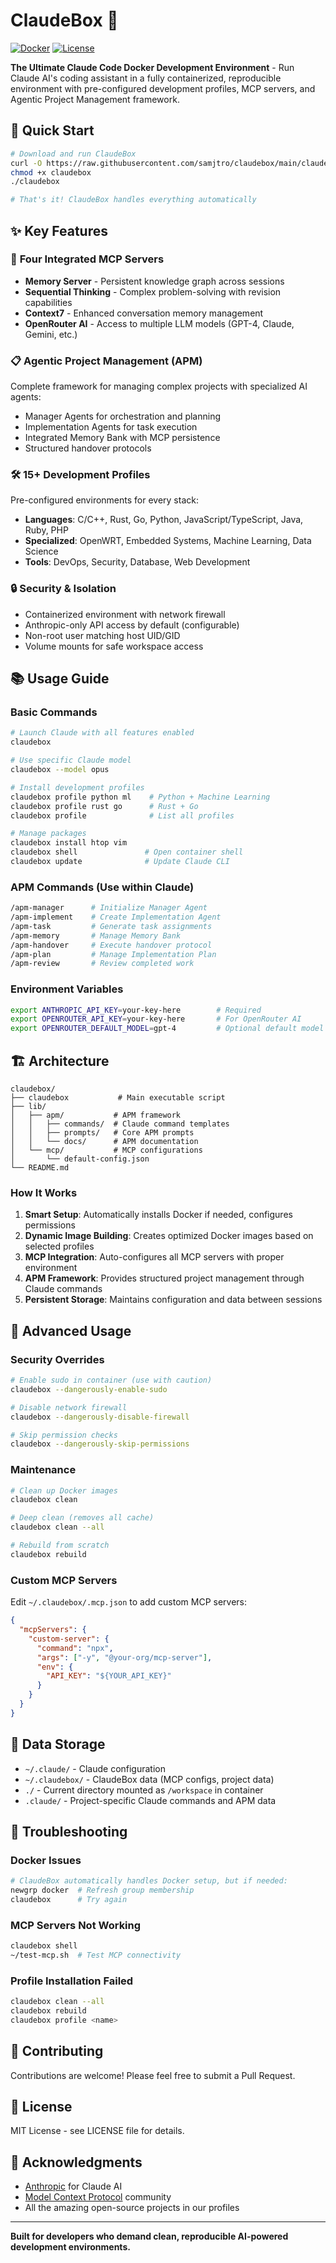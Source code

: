 # ClaudeBox 🐳

[![Docker](https://img.shields.io/badge/Docker-Required-blue.svg)](https://www.docker.com/)
[![License](https://img.shields.io/badge/License-MIT-green.svg)](LICENSE)

**The Ultimate Claude Code Docker Development Environment** - Run Claude AI's coding assistant in a fully containerized, reproducible environment with pre-configured development profiles, MCP servers, and Agentic Project Management framework.

## 🚀 Quick Start

```bash
# Download and run ClaudeBox
curl -O https://raw.githubusercontent.com/samjtro/claudebox/main/claudebox
chmod +x claudebox
./claudebox

# That's it! ClaudeBox handles everything automatically
```

## ✨ Key Features

### 🤖 **Four Integrated MCP Servers**
- **Memory Server** - Persistent knowledge graph across sessions
- **Sequential Thinking** - Complex problem-solving with revision capabilities  
- **Context7** - Enhanced conversation memory management
- **OpenRouter AI** - Access to multiple LLM models (GPT-4, Claude, Gemini, etc.)

### 📋 **Agentic Project Management (APM)**
Complete framework for managing complex projects with specialized AI agents:
- Manager Agents for orchestration and planning
- Implementation Agents for task execution
- Integrated Memory Bank with MCP persistence
- Structured handover protocols

### 🛠️ **15+ Development Profiles**
Pre-configured environments for every stack:
- **Languages**: C/C++, Rust, Go, Python, JavaScript/TypeScript, Java, Ruby, PHP
- **Specialized**: OpenWRT, Embedded Systems, Machine Learning, Data Science
- **Tools**: DevOps, Security, Database, Web Development

### 🔒 **Security & Isolation**
- Containerized environment with network firewall
- Anthropic-only API access by default (configurable)
- Non-root user matching host UID/GID
- Volume mounts for safe workspace access

## 📚 Usage Guide

### Basic Commands

```bash
# Launch Claude with all features enabled
claudebox

# Use specific Claude model
claudebox --model opus

# Install development profiles
claudebox profile python ml    # Python + Machine Learning
claudebox profile rust go      # Rust + Go
claudebox profile              # List all profiles

# Manage packages
claudebox install htop vim
claudebox shell               # Open container shell
claudebox update              # Update Claude CLI
```

### APM Commands (Use within Claude)

```bash
/apm-manager      # Initialize Manager Agent
/apm-implement    # Create Implementation Agent
/apm-task         # Generate task assignments
/apm-memory       # Manage Memory Bank
/apm-handover     # Execute handover protocol
/apm-plan         # Manage Implementation Plan
/apm-review       # Review completed work
```

### Environment Variables

```bash
export ANTHROPIC_API_KEY=your-key-here        # Required
export OPENROUTER_API_KEY=your-key-here       # For OpenRouter AI
export OPENROUTER_DEFAULT_MODEL=gpt-4         # Optional default model
```

## 🏗️ Architecture

```
claudebox/
├── claudebox           # Main executable script
├── lib/
│   ├── apm/           # APM framework
│   │   ├── commands/  # Claude command templates
│   │   ├── prompts/   # Core APM prompts
│   │   └── docs/      # APM documentation
│   └── mcp/           # MCP configurations
│       └── default-config.json
└── README.md
```

### How It Works

1. **Smart Setup**: Automatically installs Docker if needed, configures permissions
2. **Dynamic Image Building**: Creates optimized Docker images based on selected profiles
3. **MCP Integration**: Auto-configures all MCP servers with proper environment
4. **APM Framework**: Provides structured project management through Claude commands
5. **Persistent Storage**: Maintains configuration and data between sessions

## 🚧 Advanced Usage

### Security Overrides

```bash
# Enable sudo in container (use with caution)
claudebox --dangerously-enable-sudo

# Disable network firewall
claudebox --dangerously-disable-firewall

# Skip permission checks
claudebox --dangerously-skip-permissions
```

### Maintenance

```bash
# Clean up Docker images
claudebox clean

# Deep clean (removes all cache)
claudebox clean --all

# Rebuild from scratch
claudebox rebuild
```

### Custom MCP Servers

Edit `~/.claudebox/.mcp.json` to add custom MCP servers:

```json
{
  "mcpServers": {
    "custom-server": {
      "command": "npx",
      "args": ["-y", "@your-org/mcp-server"],
      "env": {
        "API_KEY": "${YOUR_API_KEY}"
      }
    }
  }
}
```

## 📁 Data Storage

- `~/.claude/` - Claude configuration
- `~/.claudebox/` - ClaudeBox data (MCP configs, project data)
- `./` - Current directory mounted as `/workspace` in container
- `.claude/` - Project-specific Claude commands and APM data

## 🐛 Troubleshooting

### Docker Issues
```bash
# ClaudeBox automatically handles Docker setup, but if needed:
newgrp docker  # Refresh group membership
claudebox      # Try again
```

### MCP Servers Not Working
```bash
claudebox shell
~/test-mcp.sh  # Test MCP connectivity
```

### Profile Installation Failed
```bash
claudebox clean --all
claudebox rebuild
claudebox profile <name>
```

## 🤝 Contributing

Contributions are welcome! Please feel free to submit a Pull Request.

## 📝 License

MIT License - see LICENSE file for details.

## 🎉 Acknowledgments

- [Anthropic](https://www.anthropic.com/) for Claude AI
- [Model Context Protocol](https://github.com/anthropics/model-context-protocol) community
- All the amazing open-source projects in our profiles

---

**Built for developers who demand clean, reproducible AI-powered development environments.**